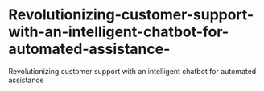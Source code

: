 # Revolutionizing-customer-support-with-an-intelligent-chatbot-for-automated-assistance-
Revolutionizing customer support with an intelligent chatbot for automated assistance 

